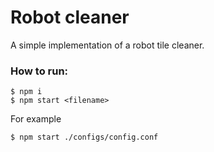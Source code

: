 # Robot cleaner

A simple implementation of a robot tile cleaner.

### How to run:

```
$ npm i
$ npm start <filename>
```

For example
```
$ npm start ./configs/config.conf
```

